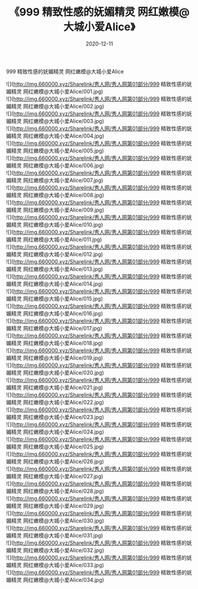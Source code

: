 ﻿---
layout: post
title:  《999 精致性感的妩媚精灵 网红嫩模@大城小爱Alice》
date:   2020-12-11
img: http://img.660000.xyz/Sharelink/秀人网/秀人网第01部分/999 精致性感的妩媚精灵 网红嫩模@大城小爱Alice/000.jpg
categories: [美女, 清纯, 唯美]
---

999 精致性感的妩媚精灵 网红嫩模@大城小爱Alice

  ![](http://img.660000.xyz/Sharelink/秀人网/秀人网第01部分/999 精致性感的妩媚精灵 网红嫩模@大城小爱Alice/001.jpg) <br> ![](http://img.660000.xyz/Sharelink/秀人网/秀人网第01部分/999 精致性感的妩媚精灵 网红嫩模@大城小爱Alice/002.jpg) <br> ![](http://img.660000.xyz/Sharelink/秀人网/秀人网第01部分/999 精致性感的妩媚精灵 网红嫩模@大城小爱Alice/003.jpg) <br> ![](http://img.660000.xyz/Sharelink/秀人网/秀人网第01部分/999 精致性感的妩媚精灵 网红嫩模@大城小爱Alice/004.jpg) <br> ![](http://img.660000.xyz/Sharelink/秀人网/秀人网第01部分/999 精致性感的妩媚精灵 网红嫩模@大城小爱Alice/005.jpg) <br> ![](http://img.660000.xyz/Sharelink/秀人网/秀人网第01部分/999 精致性感的妩媚精灵 网红嫩模@大城小爱Alice/006.jpg) <br> ![](http://img.660000.xyz/Sharelink/秀人网/秀人网第01部分/999 精致性感的妩媚精灵 网红嫩模@大城小爱Alice/007.jpg) <br> ![](http://img.660000.xyz/Sharelink/秀人网/秀人网第01部分/999 精致性感的妩媚精灵 网红嫩模@大城小爱Alice/008.jpg) <br> ![](http://img.660000.xyz/Sharelink/秀人网/秀人网第01部分/999 精致性感的妩媚精灵 网红嫩模@大城小爱Alice/009.jpg) <br> ![](http://img.660000.xyz/Sharelink/秀人网/秀人网第01部分/999 精致性感的妩媚精灵 网红嫩模@大城小爱Alice/010.jpg) <br> ![](http://img.660000.xyz/Sharelink/秀人网/秀人网第01部分/999 精致性感的妩媚精灵 网红嫩模@大城小爱Alice/011.jpg) <br> ![](http://img.660000.xyz/Sharelink/秀人网/秀人网第01部分/999 精致性感的妩媚精灵 网红嫩模@大城小爱Alice/012.jpg) <br> ![](http://img.660000.xyz/Sharelink/秀人网/秀人网第01部分/999 精致性感的妩媚精灵 网红嫩模@大城小爱Alice/013.jpg) <br> ![](http://img.660000.xyz/Sharelink/秀人网/秀人网第01部分/999 精致性感的妩媚精灵 网红嫩模@大城小爱Alice/014.jpg) <br> ![](http://img.660000.xyz/Sharelink/秀人网/秀人网第01部分/999 精致性感的妩媚精灵 网红嫩模@大城小爱Alice/015.jpg) <br> ![](http://img.660000.xyz/Sharelink/秀人网/秀人网第01部分/999 精致性感的妩媚精灵 网红嫩模@大城小爱Alice/016.jpg) <br> ![](http://img.660000.xyz/Sharelink/秀人网/秀人网第01部分/999 精致性感的妩媚精灵 网红嫩模@大城小爱Alice/017.jpg) <br> ![](http://img.660000.xyz/Sharelink/秀人网/秀人网第01部分/999 精致性感的妩媚精灵 网红嫩模@大城小爱Alice/018.jpg) <br> ![](http://img.660000.xyz/Sharelink/秀人网/秀人网第01部分/999 精致性感的妩媚精灵 网红嫩模@大城小爱Alice/019.jpg) <br> ![](http://img.660000.xyz/Sharelink/秀人网/秀人网第01部分/999 精致性感的妩媚精灵 网红嫩模@大城小爱Alice/020.jpg) <br> ![](http://img.660000.xyz/Sharelink/秀人网/秀人网第01部分/999 精致性感的妩媚精灵 网红嫩模@大城小爱Alice/021.jpg) <br> ![](http://img.660000.xyz/Sharelink/秀人网/秀人网第01部分/999 精致性感的妩媚精灵 网红嫩模@大城小爱Alice/022.jpg) <br> ![](http://img.660000.xyz/Sharelink/秀人网/秀人网第01部分/999 精致性感的妩媚精灵 网红嫩模@大城小爱Alice/023.jpg) <br> ![](http://img.660000.xyz/Sharelink/秀人网/秀人网第01部分/999 精致性感的妩媚精灵 网红嫩模@大城小爱Alice/024.jpg) <br> ![](http://img.660000.xyz/Sharelink/秀人网/秀人网第01部分/999 精致性感的妩媚精灵 网红嫩模@大城小爱Alice/025.jpg) <br> ![](http://img.660000.xyz/Sharelink/秀人网/秀人网第01部分/999 精致性感的妩媚精灵 网红嫩模@大城小爱Alice/026.jpg) <br> ![](http://img.660000.xyz/Sharelink/秀人网/秀人网第01部分/999 精致性感的妩媚精灵 网红嫩模@大城小爱Alice/027.jpg) <br> ![](http://img.660000.xyz/Sharelink/秀人网/秀人网第01部分/999 精致性感的妩媚精灵 网红嫩模@大城小爱Alice/028.jpg) <br> ![](http://img.660000.xyz/Sharelink/秀人网/秀人网第01部分/999 精致性感的妩媚精灵 网红嫩模@大城小爱Alice/029.jpg) <br> ![](http://img.660000.xyz/Sharelink/秀人网/秀人网第01部分/999 精致性感的妩媚精灵 网红嫩模@大城小爱Alice/030.jpg) <br> ![](http://img.660000.xyz/Sharelink/秀人网/秀人网第01部分/999 精致性感的妩媚精灵 网红嫩模@大城小爱Alice/031.jpg) <br> ![](http://img.660000.xyz/Sharelink/秀人网/秀人网第01部分/999 精致性感的妩媚精灵 网红嫩模@大城小爱Alice/032.jpg) <br> ![](http://img.660000.xyz/Sharelink/秀人网/秀人网第01部分/999 精致性感的妩媚精灵 网红嫩模@大城小爱Alice/033.jpg) <br> ![](http://img.660000.xyz/Sharelink/秀人网/秀人网第01部分/999 精致性感的妩媚精灵 网红嫩模@大城小爱Alice/034.jpg) <br>